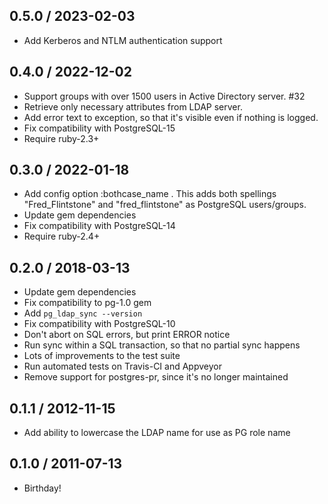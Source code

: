 ## 0.5.0 / 2023-02-03

* Add Kerberos and NTLM authentication support


## 0.4.0 / 2022-12-02

* Support groups with over 1500 users in Active Directory server. #32
* Retrieve only necessary attributes from LDAP server.
* Add error text to exception, so that it's visible even if nothing is logged.
* Fix compatibility with PostgreSQL-15
* Require ruby-2.3+


## 0.3.0 / 2022-01-18

* Add config option :bothcase_name .
  This adds both spellings "Fred_Flintstone" and "fred_flintstone" as PostgreSQL users/groups.
* Update gem dependencies
* Fix compatibility with PostgreSQL-14
* Require ruby-2.4+


## 0.2.0 / 2018-03-13

* Update gem dependencies
* Fix compatibility to pg-1.0 gem
* Add `pg_ldap_sync --version`
* Fix compatibility with PostgreSQL-10
* Don't abort on SQL errors, but print ERROR notice
* Run sync within a SQL transaction, so that no partial sync happens
* Lots of improvements to the test suite
* Run automated tests on Travis-CI and Appveyor
* Remove support for postgres-pr, since it's no longer maintained


## 0.1.1 / 2012-11-15

* Add ability to lowercase the LDAP name for use as PG role name


## 0.1.0 / 2011-07-13

* Birthday!

